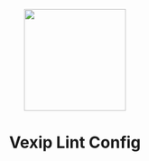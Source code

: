 <p align="center">
  <a href="https://www.vexipui.com/" target="_blank" rel="noopener noreferrer">
    <img src="https://github.com/vexip-ui/vexip-ui/raw/main/docs/public/vexip-ui.svg" style="width: 180px;" />
  </a>
</p>

<h1 align="center">Vexip Lint Config</h1>
